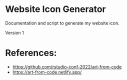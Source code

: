 # Website Icon Generator

Documentation and script to generate my website icon.

Version 1

# References:

- https://github.com/rstudio-conf-2022/art-from-code
- https://art-from-code.netlify.app/
